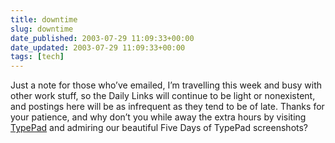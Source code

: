 ```yaml
---
title: downtime
slug: downtime
date_published: 2003-07-29 11:09:33+00:00
date_updated: 2003-07-29 11:09:33+00:00
tags: [tech]
---
```

Just a note for those who’ve emailed, I’m travelling this week and busy with other work stuff, so the Daily Links will continue to be light or nonexistent, and postings here will be as infrequent as they tend to be of late. Thanks for your patience, and why don’t you while away the extra hours by visiting [TypePad](http://www.typepad.com/) and admiring our beautiful Five Days of TypePad screenshots?
